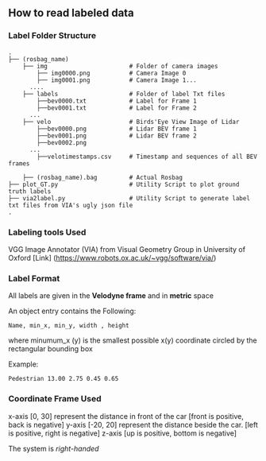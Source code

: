 ## How to read labeled data

### Label Folder Structure
    .
    ├── (rosbag_name)
        ├── img                       # Folder of camera images
            ├── img0000.png           # Camera Image 0
            ├── img0001.png           # Camera Image 1...
          ....
        ├── labels                    # Folder of label Txt files
            ├──bev0000.txt            # Label for Frame 1
            ├──bev0001.txt            # Label for Frame 2
          ...
        ├── velo                      # Birds'Eye View Image of Lidar
            ├──bev0000.png            # Lidar BEV frame 1
            ├──bev0001.png            # Lidar BEV frame 2
            ├──bev0002.png
          ...
            ├──velotimestamps.csv     # Timestamp and sequences of all BEV frames

        ├── (rosbag_name).bag         # Actual Rosbag
    ├── plot_GT.py                    # Utility Script to plot ground truth labels
    ├── via2label.py                  # Utility Script to generate label txt files from VIA's ugly json file
    .
    
### Labeling tools Used
VGG Image Annotator (VIA) from Visual Geometry Group in University of Oxford
[Link] (https://www.robots.ox.ac.uk/~vgg/software/via/)

### Label Format

All labels are given in the **Velodyne frame** and in **metric** space

An object entry contains the Following:
```
Name, min_x, min_y, width , height
```
where minumum_x (y) is the smallest possible x(y) coordinate circled by the rectangular bounding box

Example:
```
Pedestrian 13.00 2.75 0.45 0.65
```

### Coordinate Frame Used

x-axis [0, 30] represent the distance in front of the car [front is positive, back is negative]
y-axis [-20, 20] represent the distance beside the car. [left is positive, right is negative]
z-axis  [up is positive, bottom is negative]

The system is _right-handed_
